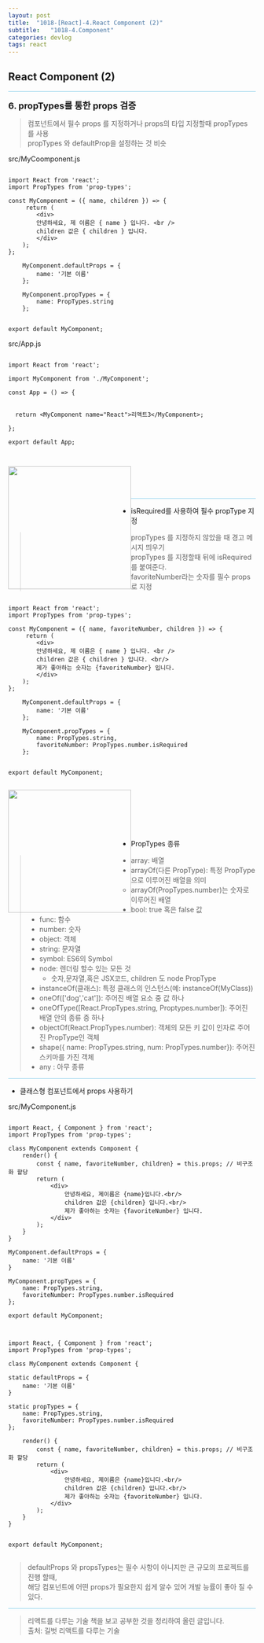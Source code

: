 ```yaml
---
layout: post
title:  "1018-[React]-4.React Component (2)"
subtitle:   "1018-4.Component"
categories: devlog
tags: react
---
```


## React Component (2)

<hr style="height: 1px; background: skyblue; "/>

<font size="4"><strong> 6. propTypes를 통한 props 검증 </strong></font>

> 컴포넌트에서 필수 props 를 지정하거나 props의 타입 지정할때 propTypes 를 사용 <br/>
> propTypes 와 defaultProp을 설정하는 것 비슷 <br/>


src/MyCoomponent.js

~~~

import React from 'react';
import PropTypes from 'prop-types';

const MyComponent = ({ name, children }) => {
     return (
        <div>
        안녕하세요, 제 이름은 { name } 입니다. <br />
        children 값은 { children } 입니다.
        </div>
    );
};

    MyComponent.defaultProps = {
        name: '기본 이름'
    };

    MyComponent.propTypes = {
        name: PropTypes.string
    };


export default MyComponent;

~~~

src/App.js

~~~

import React from 'react';

import MyComponent from './MyComponent';

const App = () => {


  return <MyComponent name="React">리액트3</MyComponent>;

};

export default App;



~~~



<img style="float: left;" src="https://user-images.githubusercontent.com/49095304/69915284-a2f47f80-1490-11ea-819e-e5f80f0629e7.JPG" width="250"><br/><br/><br/>


<hr style="height: 1px; background: skyblue; "/>

- isRequired를 사용하여 필수 propType 지정

> propTypes 를 지정하지 않았을 때 경고 메시지 띄우기 <br/>
> propTypes 를 지정할때 뒤에 isRequired를 붙여준다. <br/>
> favoriteNumber라는 숫자를 필수 props로 지정

~~~

import React from 'react';
import PropTypes from 'prop-types';

const MyComponent = ({ name, favoriteNumber, children }) => {
     return (
        <div>
        안녕하세요, 제 이름은 { name } 입니다. <br />
        children 값은 { children } 입니다. <br/>
        제가 좋아하는 숫자는 {favoriteNumber} 입니다.
        </div>
    );
};

    MyComponent.defaultProps = {
        name: '기본 이름'
    };

    MyComponent.propTypes = {
        name: PropTypes.string,
        favoriteNumber: PropTypes.number.isRequired
    };


export default MyComponent;


~~~

<img style="float: left;" src="https://user-images.githubusercontent.com/49095304/69915827-b4d92100-1496-11ea-9388-dcb37d20323b.JPG" width="250"><br/><br/><br/><br/><br/>


- PropTypes 종류

> - array: 배열 
> - arrayOf(다른 PropType): 특정 PropType으로 이루어진 배열을 의미 
>   - arrayOf(PropTypes.number)는 숫자로 이루어진 배열
> - bool: true 혹은 false 값
> - func: 함수
> - number: 숫자
> - object: 객체
> - string: 문자열
> - symbol: ES6의 Symbol
> - node: 렌더링 할수 있는 모든 것
>   - 숫자,문자열,혹은 JSX코드, children 도 node PropType
> - instanceOf(클래스): 특정 클래스의 인스턴스(예: instanceOf(MyClass))
> - oneOf(['dog','cat']): 주어진 배열 요소 중 값 하나
> - oneOfType([React.PropTypes.string, Proptypes.number]): 주어진 배열 안의 종류 중 하나
> - objectOf(React.PropTypes.number): 객체의 모든 키 값이 인자로 주어진 PropType인 객체
> - shape({ name: PropTypes.string, num: PropTypes.number}): 주어진 스키마를 가진 객체
> - any : 아무 종류


<hr style="height: 1px; background: skyblue; "/>

- 클래스형 컴포넌트에서 props 사용하기

src/MyComponent.js

~~~

import React, { Component } from 'react';
import PropTypes from 'prop-types';

class MyComponent extends Component {
    render() {
        const { name, favoriteNumber, children} = this.props; // 비구조화 할당
        return (
            <div>
                안녕하세요, 제이름은 {name}입니다.<br/>
                children 값은 {children} 입니다.<br/>
                제가 좋아하는 숫자는 {favoriteNumber} 입니다.
            </div>
        );
    }
}

MyComponent.defaultProps = {
    name: '기본 이름'
}

MyComponent.propTypes = {
    name: PropTypes.string,
    favoriteNumber: PropTypes.number.isRequired
};

export default MyComponent;


~~~

~~~

import React, { Component } from 'react';
import PropTypes from 'prop-types';

class MyComponent extends Component {

static defaultProps = {
    name: '기본 이름'
}

static propTypes = {
    name: PropTypes.string,
    favoriteNumber: PropTypes.number.isRequired
};

    render() {
        const { name, favoriteNumber, children} = this.props; // 비구조화 할당
        return (
            <div>
                안녕하세요, 제이름은 {name}입니다.<br/>
                children 값은 {children} 입니다.<br/>
                제가 좋아하는 숫자는 {favoriteNumber} 입니다.
            </div>
        );
    }
}


export default MyComponent;


~~~


> defaultProps 와 propsTypes는 필수 사항이 아니지만 큰 규모의 프로젝트를 진행 할때, <br/>
> 해당 컴포넌트에 어떤 props가 필요한지 쉽게 알수 있어 개발 능률이 좋아 질 수 있다.



<hr style="height: 1px; background: skyblue; "/>

> 리액트를 다루는 기술 책을 보고 공부한 것을 정리하여 올린 글입니다.<br/>
> 출처: 길벗 리액트를 다루는 기술 <br/>






